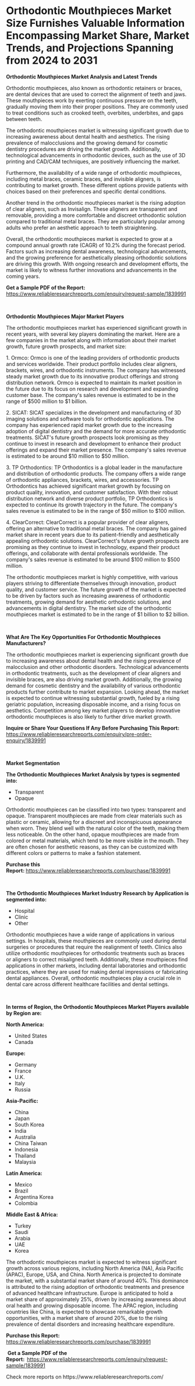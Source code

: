 <p><h1>Orthodontic Mouthpieces Market Size Furnishes Valuable Information Encompassing Market Share, Market Trends, and Projections Spanning from 2024 to 2031</h1></p><p><strong>Orthodontic Mouthpieces Market Analysis and Latest Trends</strong></p>
<p><p>Orthodontic mouthpieces, also known as orthodontic retainers or braces, are dental devices that are used to correct the alignment of teeth and jaws. These mouthpieces work by exerting continuous pressure on the teeth, gradually moving them into their proper positions. They are commonly used to treat conditions such as crooked teeth, overbites, underbites, and gaps between teeth.</p><p>The orthodontic mouthpieces market is witnessing significant growth due to increasing awareness about dental health and aesthetics. The rising prevalence of malocclusions and the growing demand for cosmetic dentistry procedures are driving the market growth. Additionally, technological advancements in orthodontic devices, such as the use of 3D printing and CAD/CAM techniques, are positively influencing the market.</p><p>Furthermore, the availability of a wide range of orthodontic mouthpieces, including metal braces, ceramic braces, and invisible aligners, is contributing to market growth. These different options provide patients with choices based on their preferences and specific dental conditions.</p><p>Another trend in the orthodontic mouthpieces market is the rising adoption of clear aligners, such as Invisalign. These aligners are transparent and removable, providing a more comfortable and discreet orthodontic solution compared to traditional metal braces. They are particularly popular among adults who prefer an aesthetic approach to teeth straightening.</p><p>Overall, the orthodontic mouthpieces market is expected to grow at a compound annual growth rate (CAGR) of 10.2% during the forecast period. Factors such as increasing dental awareness, technological advancements, and the growing preference for aesthetically pleasing orthodontic solutions are driving this growth. With ongoing research and development efforts, the market is likely to witness further innovations and advancements in the coming years.</p></p>
<p><strong>Get a Sample PDF of the Report:&nbsp;</strong> <a href="https://www.reliableresearchreports.com/enquiry/request-sample/1839991">https://www.reliableresearchreports.com/enquiry/request-sample/1839991</a></p>
<p>&nbsp;</p>
<p><strong>Orthodontic Mouthpieces Major Market Players</strong></p>
<p><p>The orthodontic mouthpieces market has experienced significant growth in recent years, with several key players dominating the market. Here are a few companies in the market along with information about their market growth, future growth prospects, and market size:</p><p>1. Ormco: Ormco is one of the leading providers of orthodontic products and services worldwide. Their product portfolio includes clear aligners, brackets, wires, and orthodontic instruments. The company has witnessed steady market growth due to its innovative product offerings and strong distribution network. Ormco is expected to maintain its market position in the future due to its focus on research and development and expanding customer base. The company's sales revenue is estimated to be in the range of $500 million to $1 billion.</p><p>2. SICAT: SICAT specializes in the development and manufacturing of 3D imaging solutions and software tools for orthodontic applications. The company has experienced rapid market growth due to the increasing adoption of digital dentistry and the demand for more accurate orthodontic treatments. SICAT's future growth prospects look promising as they continue to invest in research and development to enhance their product offerings and expand their market presence. The company's sales revenue is estimated to be around $10 million to $50 million.</p><p>3. TP Orthodontics: TP Orthodontics is a global leader in the manufacture and distribution of orthodontic products. The company offers a wide range of orthodontic appliances, brackets, wires, and accessories. TP Orthodontics has achieved significant market growth by focusing on product quality, innovation, and customer satisfaction. With their robust distribution network and diverse product portfolio, TP Orthodontics is expected to continue its growth trajectory in the future. The company's sales revenue is estimated to be in the range of $50 million to $100 million.</p><p>4. ClearCorrect: ClearCorrect is a popular provider of clear aligners, offering an alternative to traditional metal braces. The company has gained market share in recent years due to its patient-friendly and aesthetically appealing orthodontic solutions. ClearCorrect's future growth prospects are promising as they continue to invest in technology, expand their product offerings, and collaborate with dental professionals worldwide. The company's sales revenue is estimated to be around $100 million to $500 million.</p><p>The orthodontic mouthpieces market is highly competitive, with various players striving to differentiate themselves through innovation, product quality, and customer service. The future growth of the market is expected to be driven by factors such as increasing awareness of orthodontic treatments, growing demand for aesthetic orthodontic solutions, and advancements in digital dentistry. The market size of the orthodontic mouthpieces market is estimated to be in the range of $1 billion to $2 billion.</p></p>
<p>&nbsp;</p>
<p><strong>What Are The Key Opportunities For Orthodontic Mouthpieces Manufacturers?</strong></p>
<p><p>The orthodontic mouthpieces market is experiencing significant growth due to increasing awareness about dental health and the rising prevalence of malocclusion and other orthodontic disorders. Technological advancements in orthodontic treatments, such as the development of clear aligners and invisible braces, are also driving market growth. Additionally, the growing demand for cosmetic dentistry and the availability of various orthodontic products further contribute to market expansion. Looking ahead, the market is expected to continue witnessing substantial growth, fueled by a rising geriatric population, increasing disposable income, and a rising focus on aesthetics. Competition among key market players to develop innovative orthodontic mouthpieces is also likely to further drive market growth.</p></p>
<p><strong>Inquire or Share Your Questions If Any Before Purchasing This Report:</strong> <a href="https://www.reliableresearchreports.com/enquiry/pre-order-enquiry/1839991">https://www.reliableresearchreports.com/enquiry/pre-order-enquiry/1839991</a></p>
<p>&nbsp;</p>
<p><strong>Market Segmentation</strong></p>
<p><strong>The Orthodontic Mouthpieces Market Analysis by types is segmented into:</strong></p>
<p><ul><li>Transparent</li><li>Opaque</li></ul></p>
<p><p>Orthodontic mouthpieces can be classified into two types: transparent and opaque. Transparent mouthpieces are made from clear materials such as plastic or ceramic, allowing for a discreet and inconspicuous appearance when worn. They blend well with the natural color of the teeth, making them less noticeable. On the other hand, opaque mouthpieces are made from colored or metal materials, which tend to be more visible in the mouth. They are often chosen for aesthetic reasons, as they can be customized with different colors or patterns to make a fashion statement.</p></p>
<p><strong>Purchase this Report:&nbsp;</strong><a href="https://www.reliableresearchreports.com/purchase/1839991">https://www.reliableresearchreports.com/purchase/1839991</a></p>
<p>&nbsp;</p>
<p><strong>The Orthodontic Mouthpieces Market Industry Research by Application is segmented into:</strong></p>
<p><ul><li>Hospital</li><li>Clinic</li><li>Other</li></ul></p>
<p><p>Orthodontic mouthpieces have a wide range of applications in various settings. In hospitals, these mouthpieces are commonly used during dental surgeries or procedures that require the realignment of teeth. Clinics also utilize orthodontic mouthpieces for orthodontic treatments such as braces or aligners to correct misaligned teeth. Additionally, these mouthpieces find applications in other markets, including dental laboratories and orthodontic practices, where they are used for making dental impressions or fabricating dental appliances. Overall, orthodontic mouthpieces play a crucial role in dental care across different healthcare facilities and dental settings.</p></p>
<p>&nbsp;</p>
<p><strong>In terms of Region, the Orthodontic Mouthpieces Market Players available by Region are:</strong></p>
<p>
    <p> <strong> North America: </strong>
        <ul>
            <li>United States</li>
            <li>Canada</li>
        </ul>
        </p> 
    <p> <strong> Europe: </strong>
        <ul>
            <li>Germany</li>
            <li>France</li>
            <li>U.K.</li>
            <li>Italy</li>
            <li>Russia</li>
        </ul>
        </p> 
    <p> <strong> Asia-Pacific: </strong>
        <ul>
            <li>China</li>
            <li>Japan</li>
            <li>South Korea</li>
            <li>India</li>
            <li>Australia</li>
            <li>China Taiwan</li>
            <li>Indonesia</li>
            <li>Thailand</li>
            <li>Malaysia</li>
        </ul>
        </p> 
    <p> <strong> Latin America: </strong>
        <ul>
            <li>Mexico</li>
            <li>Brazil</li>
            <li>Argentina Korea</li>
            <li>Colombia</li>
        </ul>
        </p> 
    <p> <strong> Middle East & Africa: </strong>
        <ul>
            <li>Turkey</li>
            <li>Saudi</li>
            <li>Arabia</li>
            <li>UAE</li>
            <li>Korea</li>
        </ul>
    </p>
    </p>
<p><p>The orthodontic mouthpieces market is expected to witness significant growth across various regions, including North America (NA), Asia Pacific (APAC), Europe, USA, and China. North America is projected to dominate the market, with a substantial market share of around 40%. This dominance is attributed to the rising adoption of orthodontic treatments and presence of advanced healthcare infrastructure. Europe is anticipated to hold a market share of approximately 25%, driven by increasing awareness about oral health and growing disposable income. The APAC region, including countries like China, is expected to showcase remarkable growth opportunities, with a market share of around 20%, due to the rising prevalence of dental disorders and increasing healthcare expenditure.</p></p>
<p><strong>Purchase this Report: </strong><a href="https://www.reliableresearchreports.com/purchase/1839991">https://www.reliableresearchreports.com/purchase/1839991</a></p>
<p>&nbsp;<strong>Get a Sample PDF of the Report:&nbsp;&nbsp;</strong><a href="https://www.reliableresearchreports.com/enquiry/request-sample/1839991">https://www.reliableresearchreports.com/enquiry/request-sample/1839991</a></p>
<p><strong></strong></p>
<p>Check more reports on https://www.reliableresearchreports.com/</p>